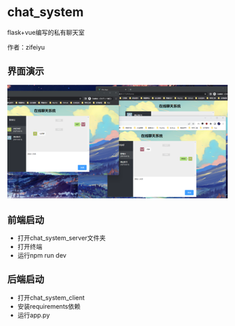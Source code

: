 # chat_system
flask+vue编写的私有聊天室

作者：zifeiyu

## 界面演示

![演示图片](./picture/演示图片.png)

## 前端启动

- 打开chat_system_server文件夹
- 打开终端
- 运行npm run dev

## 后端启动

- 打开chat_system_client
- 安装requirements依赖
- 运行app.py

